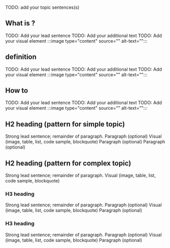 <!-- 1. Topic sentence(s) ---------------------------------------------------------------

    Goal: briefly state that this unit will define the product.

    Heading: do not add an H1 or H2 title, an auto-generated H1 "What is <product>?" will appear above this content.

    Example: "Let's start with a few definitions and a quick tour of the core features of Logic Apps. This overview should help you see whether Logic Apps might be a good fit for your work."
-->
TODO: add your topic sentences(s)

<!-- 2. Background-concept definitions (optional) ----------------------------------------

    Goal:
        Define any needed underlying concepts or terms the learner must know to understand the product.
        Repeat this pattern multiple times if multiple concepts are needed.

    Heading:
        "What is <concept>?"

    Pattern:
        1. H2 heading.
        2. Lead sentence that gives a definition "<concept> is..." (ensure this is a definition, do not give use cases like "<concept> lets you...").
        3. Additional text as needed (typically 1-3 paragraphs total, integrate the lead sentence into the first paragraph).
        4. Visual like an image, table, blockquote, code sample, or list (image preferred).

    Example:
        (Note: the product "Logic Apps" implements business processes in the cloud; therefore, "business process" is a background concept.)
        Heading: "What is a business process?
        Lead sentence: "A business process or _workflow_ is a sequence of tasks that produce a specific outcome. The result might be a decision, some data, or a notification...."
-->
## What is <concept>?
TODO: Add your lead sentence
TODO: Add your additional text
TODO: Add your visual element
:::image type="content" source="" alt-text="":::

<!-- 3. Define the product -------------------------------------------------------------

    Goal:
        Give a formal and precise definition of the product.

    Heading:
        "<product> definition"

    Pattern:
        1. H2 heading.
        2. Lead sentence that gives a definition "<product> is..." (ensure this is a definition, do not give use cases like "<product> lets you...").
        3. Additional text as needed (typically 1-3 paragraphs total, integrate the lead sentence into the first paragraph).
        4. Visual like an image, table, blockquote, code sample, or list (image preferred).

    Example:
        Heading: "Azure Logic Apps definition
        Lead sentence: "Azure Logic Apps is a cloud service that automates the execution of your business processes."
-->
## <product> definition
TODO: Add your lead sentence
TODO: Add your additional text
TODO: Add your visual element
:::image type="content" source="" alt-text="":::

<!-- 4. Solve the scenario -------------------------------------------------------------

    Goal:
        At a high level, describe how the <product> solves the <scenario>.
        Avoid the details of how a practitioner would actually do the work (you're not teaching them to use <product>).

    Heading:
        "How to <solve scenario>"

    Pattern:
        1. H2 heading.
        2. Lead sentence that summarizes how the <product> solved the <scenario>.
        3. Additional text as needed (typically 1-2 paragraphs total, integrate the lead sentence into the first paragraph).
        4. Visual like an image, table, blockquote, code sample, or list (image preferred).

    Example:
        Heading: "How to implement a Twitter monitor"
        Lead sentence: "To implement a Twitter monitor, you map each task to a Logic Apps component and connect them with conditional logic."
-->
## How to <solve scenario>
TODO: Add your lead sentence
TODO: Add your additional text
TODO: Add your visual element
:::image type="content" source="" alt-text="":::

<!-- 5. Additional content (optional, as needed) ------------------------------------------------

    Goal:
        The section is a catch-all for any information not covered in the sections above.
        Repeat the pattern here as many times as needed.

    Possible topics:
        - Key feature(s).
        - Example use case in addition to the scenario.
        - High-level of how practitioners use the product (e.g. there's an API and a web UI to support multiple use cases).
        - Business value (e.g. it lets you do something that would be difficult to achieve without <product>).

    Pattern:
        Break the content into 'chunks' where each chunk has three things:
            1. An H2 or H3 heading describing the goal of the chunk.
            2. 1-3 paragraphs of text, with a strong lead sentence in the first paragraph.
            3. Visual like an image, table, list, code sample, or blockquote.

    [Learning-unit structural guidance](https://review.docs.microsoft.com/learn-docs/docs/id-guidance-structure-learning-content?branch=master)
-->

## H2 heading (pattern for simple topic)
Strong lead sentence; remainder of paragraph.
Paragraph (optional)
Visual (image, table, list, code sample, blockquote)
Paragraph (optional)
Paragraph (optional)

## H2 heading (pattern for complex topic)
Strong lead sentence; remainder of paragraph.
Visual (image, table, list, code sample, blockquote)
### H3 heading
Strong lead sentence; remainder of paragraph.
Paragraph (optional)
Visual (image, table, list, code sample, blockquote)
Paragraph (optional)
### H3 heading
Strong lead sentence; remainder of paragraph.
Paragraph (optional)
Visual (image, table, list, code sample, blockquote)
Paragraph (optional)

<!-- - - - - - - - - - - - - - - - - - - - - - - - - - - - - - - - - - - - - - - - -->

<!-- Do not add a unit summary or references/links -->